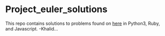 Project_euler_solutions
=======================

This repo contains solutions to problems found on <a href="https://projecteuler.net/">here</a> in Python3, Ruby, and Javascript.
-Khalid...
